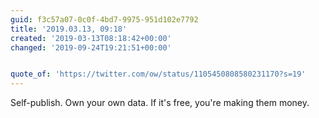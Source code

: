 ```yaml
---
guid: f3c57a07-0c0f-4bd7-9975-951d102e7792
title: '2019.03.13, 09:18'
created: '2019-03-13T08:18:42+00:00'
changed: '2019-09-24T19:21:51+00:00'


quote_of: 'https://twitter.com/ow/status/1105450808580231170?s=19'
---
```


Self-publish. Own your own data. If it's free, you're making them money. 
